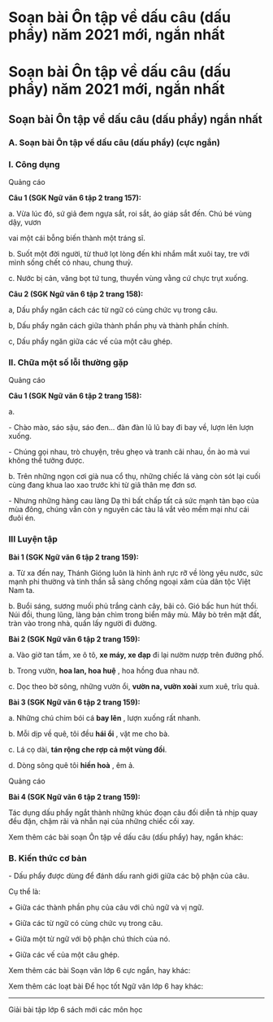 # Soạn bài Ôn tập về dấu câu (dấu phẩy) năm 2021 mới, ngắn nhất

# Soạn bài Ôn tập về dấu câu (dấu phẩy) năm 2021 mới, ngắn nhất

## Soạn bài Ôn tập về dấu câu (dấu phẩy) ngắn nhất

### **A. Soạn bài Ôn tập về dấu câu (dấu phẩy) (cực ngắn)**

### I. Công dụng

Quảng cáo

**Câu 1 (SGK Ngữ văn 6 tập 2 trang 157):**

a. Vừa lúc đó, sứ giả đem ngựa sắt, roi sắt, áo giáp sắt đến. Chú bé vùng dậy, vươn

vai một cái bỗng biến thành một tráng sĩ.

b. Suốt một đời người, từ thuở lọt lòng đến khi nhắm mắt xuôi tay, tre với mình sống chết có nhau, chung thuỷ.

c. Nước bị cản, văng bọt tứ tung, thuyền vùng vằng cứ chực trụt xuống. 

**Câu 2 (SGK Ngữ văn 6 tập 2 trang 158):**

a, Dấu phẩy ngăn cách các từ ngữ có cùng chức vụ trong câu.

b, Dấu phẩy ngăn cách giữa thành phần phụ và thành phần chính.

c, Dấu phẩy ngăn giữa các vế của một câu ghép.

### II. Chữa một số lỗi thường gặp

Quảng cáo

**Câu 1 (SGK Ngữ văn 6 tập 2 trang 158):**

a. 

\- Chào mào, sáo sậu, sáo đen... đàn đàn lũ lũ bay đi bay về, lượn lên lượn xuống.

\- Chúng gọi nhau, trò chuyện, trêu ghẹo và tranh cãi nhau, ồn ào mà vui không thể tưởng được.

b. Trên những ngọn cơi già nua cổ thụ, những chiếc lá vàng còn sót lại cuối cùng đang khua lao xao trước khi từ giã thân mẹ đơn sơ.

\- Nhưng những hàng cau làng Dạ thì bất chấp tất cả sức mạnh tàn bạo của mùa đông, chúng vẫn còn y nguyên các tàu lá vắt vẻo mềm mại như cái đuôi én.

### III Luyện tập 

**Bài 1 (SGK Ngữ văn 6 tập 2 trang 159):**

a. Từ xa đến nay, Thánh Gióng luôn là hình ảnh rực rỡ về lòng yêu nước, sức mạnh phi thường và tinh thần sẵ sàng chống ngoại xâm của dân tộc Việt Nam ta.

b. Buổi sáng, sương muối phủ trắng cành cây, bãi cỏ. Gió bấc hun hút thổi. Núi đồi, thung lũng, làng bản chìm trong biển mây mù. Mây bò trên mặt đất, tràn vào trong nhà, quấn lấy người đi đường.

**Bài 2 (SGK Ngữ văn 6 tập 2 trang 159):**

a. Vào giờ tan tầm, xe ô tô, **xe máy, xe đạp** đi lại nườm nượp trên đường phố.

b. Trong vườn, **hoa lan, hoa huệ** , hoa hồng đua nhau nở.

c. Dọc theo bờ sông, những vườn ổi, **vườn na, vườn xoài** xum xuê, trĩu quả.

**Bài 3 (SGK Ngữ văn 6 tập 2 trang 159):**

a. Những chú chim bói cá **bay lên** , lượn xuống rất nhanh.

b. Mỗi dịp về quê, tôi đều **hái ổi** , vặt me cho bà.

c. Lá cọ dài, **tán rộng che rợp cả một vùng đồi**.

d. Dòng sông quê tôi **hiền hoà** , êm ả.

Quảng cáo

**Bài 4 (SGK Ngữ văn 6 tập 2 trang 159):**

Tác dụng dấu phẩy ngắt thành những khúc đoạn câu đối diễn tả nhịp quay đều đặn, chậm rãi và nhẫn nại của những chiếc cối xay.

Xem thêm các bài soạn Ôn tập về dấu câu (dấu phẩy) hay, ngắn khác:

### **B. Kiến thức cơ bản**

\- Dấu phẩy được dùng để đánh dấu ranh giới giữa các bộ phận của câu.

Cụ thể là:

\+ Giữa các thành phần phụ của câu với chủ ngữ và vị ngữ.

\+ Giữa các từ ngữ có cùng chức vụ trong câu.

\+ Giữa một từ ngữ với bộ phận chú thích của nó.

\+ Giữa các vế của một câu ghép.

Xem thêm các bài Soạn văn lớp 6 cực ngắn, hay khác:

Xem thêm các loạt bài Để học tốt Ngữ văn lớp 6 hay khác:

* * *

Giải bài tập lớp 6 sách mới các môn học
